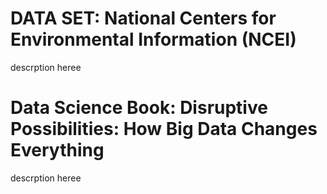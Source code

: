 # DATA SET: National Centers for Environmental Information (NCEI)
descrption heree

# Data Science Book: Disruptive Possibilities: How Big Data Changes Everything
descrption heree
